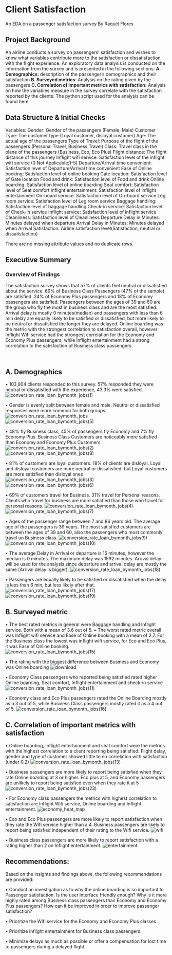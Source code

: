 # Client Satisfaction
An EDA on a passenger satisfaction survey
By Raquel Flores  
## Project Background
An airline conducts a survey on passengers’ satisfaction and wishes to know what variables contribute more to the satisfaction or dissatisfaction with the flight experience. An exploratory data analysis is conducted on the information from the survey and is presented in the following sections:
**A.	Demographics:** description of the passenger’s demographics and their satisfaction
**B.	Surveyed metrics**: Analysis on the rating given by the passengers
**C.	Correlation of important metrics with satisfaction:** Analysis on how the variables measure in the survey correlate with the satisfaction reported by the clients.
The python script used for the analysis can be found here.
 
## Data Structure & Initial Checks

Variables:
Gender: Gender of the passengers (Female, Male)
Customer Type: The customer type (Loyal customer, disloyal customer)
Age: The actual age of the passengers
Type of Travel: Purpose of the flight of the passengers (Personal Travel, Business Travel)
Class: Travel class in the plane of the passengers (Business, Eco, Eco Plus)
Flight distance: The flight distance of this journey
Inflight wifi service: Satisfaction level of the inflight wifi service (0:Not Applicable;1-5)
Departure/Arrival time convenient: Satisfaction level of Departure/Arrival time convenient
Ease of Online booking: Satisfaction level of online booking
Gate location: Satisfaction level of Gate location
Food and drink: Satisfaction level of Food and drink
Online boarding: Satisfaction level of online boarding
Seat comfort: Satisfaction level of Seat comfort
Inflight entertainment: Satisfaction level of inflight entertainment
On-board service: Satisfaction level of On-board service
Leg room service: Satisfaction level of Leg room service
Baggage handling: Satisfaction level of baggage handling
Check-in service: Satisfaction level of Check-in service
Inflight service: Satisfaction level of inflight service
Cleanliness: Satisfaction level of Cleanliness
Departure Delay in Minutes: Minutes delayed when departure
Arrival Delay in Minutes: Minutes delayed when Arrival
Satisfaction: Airline satisfaction level(Satisfaction, neutral or dissatisfaction)

There are no missing attribute values and no duplicate rows. 


## Executive Summary
### Overview of Findings
The satisfaction survey shows that 57% of clients feel neutral or dissatisfied about the service. 69% of Business Class Passengers (47% of the sample) are satisfied. 24% of Economy Plus passengers and 18% of Economy passengers are satisfied. Passengers between the ages of 39 and 60 are the group who fly the most in business class and are the most satisfied. 
Arrival delay is mostly 0 minutes(median) and passengers with less than 6 min delay are equally likely to be satisfied or dissatisfied, but more likely to be neutral or dissatisfied the longer they are delayed. 
Online boarding was the metric with the strongest correlation to satisfaction overall, however Inflight Wifi service had the strongest correlation for the Economy and Economy Plus passengers, while Inflight entertainment had a strong correlation to the satisfaction of Business class passengers.


 
## A.	Demographics


•	103,904 clients responded to this survey. 57% responded they were neutral or dissatisfied with the experience, 43.3% were satisfied.
 ![conversion_rate_loan_bymonth_jobs(1)](https://github.com/user-attachments/assets/041bc107-fcd3-45d5-a93e-1d25ccedacb6)

•	Gender is evenly split between female and male. Neutral or dissatisfied responses were more common for both groups.
  ![conversion_rate_loan_bymonth_jobs](https://github.com/user-attachments/assets/6c43fde9-724e-4c35-b89a-70daa539a7df)
![conversion_rate_loan_bymonth_jobs(5)](https://github.com/user-attachments/assets/13e2725a-b49c-4475-a6c8-c0ca1a5c7a1f)


•	48% fly Business class, 45% of passengers fly Economy and 7% fly Economy Plus. Business Class Customers are noticeably more satisfied than Economy and Economy Plus Customers
  ![conversion_rate_loan_bymonth_jobs(2)](https://github.com/user-attachments/assets/27114d5b-4f38-4182-a687-8710b9d5df0d)
![conversion_rate_loan_bymonth_jobs(8)](https://github.com/user-attachments/assets/500215fd-d757-49f3-9b5d-181e483cf62c)


•	81% of customers are loyal customers. 18% of clients are disloyal. Loyal and disloyal customers are more neutral or dissatisfied, but Loyal customers are more satisfied than disloyal ones
  ![conversion_rate_loan_bymonth_jobs(3)](https://github.com/user-attachments/assets/c6e490c8-000b-4cef-bb10-88b1e5e0afc7)
![conversion_rate_loan_bymonth_jobs(6)](https://github.com/user-attachments/assets/7f9e0d89-0655-40a7-a327-7dac5094e777)

•	69% of customers travel for Business.  31% travel for Personal reasons. Clients who travel for business are more satisfied than those who travel for personal reasons.
   ![conversion_rate_loan_bymonth_jobs(4)](https://github.com/user-attachments/assets/b5ed14e8-5eb4-4cb2-a639-aeb586ae7292)
![conversion_rate_loan_bymonth_jobs(7)](https://github.com/user-attachments/assets/afa5ab95-83ce-404b-92ae-a7419644baf2)


•	Ages of the passenger range between 7 and 86 years old. The average age of the passengers is 39 years. The most satisfied customers are between the ages of 39 and 60, also the passengers who most commonly travel un Business class. 
![conversion_rate_loan_bymonth_jobs(9)](https://github.com/user-attachments/assets/d914140c-e208-4585-b08c-e8ea5662f892)
![conversion_rate_loan_bymonth_jobs(10)](https://github.com/user-attachments/assets/6e7ed691-df29-4cac-b867-ef7d5ae1fdc9)

•	The average Delay in Arrival or departure is 15 minutes, however the median is 0 minutes. The maximum delay was 1592 minutes. Arrival delay will be used for the analysis since departure and arrival delay are mostly the same (Arrival delay is bigger). 
![conversion_rate_loan_bymonth_jobs(18)](https://github.com/user-attachments/assets/3b9e8708-0db7-415b-a173-f066fa4a48d2)

•	Passengers are equally likely to be satisfied or dissatisfied when the delay is less than 6 min, but less likely after that.
![conversion_rate_loan_bymonth_jobs(17)](https://github.com/user-attachments/assets/9c2c4784-7127-48c8-b06d-fa143a799d66)
![conversion_rate_loan_bymonth_jobs(19)](https://github.com/user-attachments/assets/718a54ca-ced9-4235-8f84-5f220fa2510b)


## B.	Surveyed metric

•	The best rated metrics in general were Baggage handling and Inflight service. Both with a mean of 3.6 out of 5.
•	The worst rated metric overall was Inflight wifi service and Ease of Online booking with a mean of 2.7. For the Business class the lowest was inflight wifi service, for Eco and Eco Plus, it was Ease of Online booking.  
![conversion_rate_loan_bymonth_jobs(15)](https://github.com/user-attachments/assets/865982c2-bc53-47d5-abe4-408ec00b1088)


•	The rating with the biggest difference between Business and Economy was Online boarding 
![download](https://github.com/user-attachments/assets/bca64656-f680-498e-b8f2-fbc0779aa952)

•	Economy Class passengers who reported being satisfied rated higher Online boarding, Seat comfort, Inflight entertainment and check-in service 
![conversion_rate_loan_bymonth_jobs(11)](https://github.com/user-attachments/assets/6670f0a1-9428-490b-a0d6-bd7937e24b82)

•	Economy class and Eco Plus passengers rated the Online Boarding mostly as a 3 out of 5, while Business Class passengers mostly rated it as a 4 out of 5. 
 ![conversion_rate_loan_bymonth_jobs(16)](https://github.com/user-attachments/assets/514fe9d3-38fe-4870-a257-86444b34bdf6)


## C.	Correlation of important metrics with satisfaction 


•	Online boarding, inflight entertainment and seat comfort were the metrics with the highest correlation to a client reporting being satisfied. Flight delay, gender and type of customer showed little to no correlation with satisfaction (under 0.2)
![conversion_rate_loan_bymonth_jobs(13)](https://github.com/user-attachments/assets/91c2c3d6-e05b-4b2a-813b-de416a3d9975)

•	Business passengers are more likely to report being satisfied when they rate Online boarding at 3 or higher. Eco plus at 5, and Economy passengers are unlikely to report being satisfied even when they rate it at 5
![conversion_rate_loan_bymonth_jobs(23)](https://github.com/user-attachments/assets/ecec3393-8f60-49f3-9fe8-58f6b725c551)

•	For Economy class passengers the metrics with highest correlation to satisfaction are Inflight Wifi service, Online boarding and Inflight entertainment. 
![economy_heat_map](https://github.com/user-attachments/assets/122955e2-877e-47a9-abc5-15f2550c3e26)

•	Eco and Eco Plus passengers are more likely to report satisfaction when they rate the Wifi service higher than a 4. Business passengers are likely to report being satisfied independent of their rating to the Wifi service.
![wifi](https://github.com/user-attachments/assets/8f88ba10-088c-4684-99cb-d45a0d42b36c)

•	Business class passengers are more likely to report satisfaction with a rating higher than 2 on Inflight entertainment. 
![entertainment](https://github.com/user-attachments/assets/4b6725f0-a7be-4a77-a187-4da3146cb8df)

## Recommendations:
Based on the insights and findings above, the following recommendations are provided:

•	Conduct an investigation as to why the online boarding is so important to Passenger satisfaction. Is the user interface friendly enough? Why is it more highly rated among Business class passengers than Economy and Economy Plus passengers? How can it be improved in order to improve passenger satisfaction?

•	Prioritize the Wifi service for the Economy and Economy Plus classes .

•	Prioritize inflight entertainment for Business class passengers. 

•	Minimize delays as much as possible or offer a compensation for lost time to passengers during a delayed flight.






